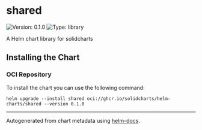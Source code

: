 # shared

![Version: 0.1.0](https://img.shields.io/badge/Version-0.1.0-informational?style=flat-square) ![Type: library](https://img.shields.io/badge/Type-library-informational?style=flat-square)

A Helm chart library for solidcharts

## Installing the Chart

### OCI Repository

To install the chart you can use the following command:

```shell
helm upgrade --install shared oci://ghcr.io/solidcharts/helm-charts/shared --version 0.1.0
```

----------------------------------------------

Autogenerated from chart metadata using [helm-docs](https://github.com/norwoodj/helm-docs/).
